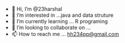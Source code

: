 - 👋 Hi, I’m @23harshal
- 👀 I’m interested in ...java and data struture
- 🌱 I’m currently learning ... R programing
- 💞️ I’m looking to collaborate on ... 
- 📫 How to reach me ... hh234pp@gmail.com

<!---
23harshal/23harshal is a ✨ special ✨ repository because its `README.md` (this file) appears on your GitHub profile.
You can click the Preview link to take a look at your changes.
--->
